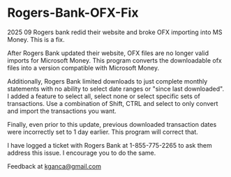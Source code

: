 # Rogers-Bank-OFX-Fix
2025 09 Rogers bank redid their website and broke OFX importing into MS Money.  This is a fix.

After Rogers Bank updated their website, OFX files are no longer valid imports for Microsoft Money.  This program converts the downloadable ofx files into a version compatible with Microsoft Money.

Additionally, Rogers Bank limited downloads to just complete monthly statements with no ability to select date ranges or "since last downloaded".  I added a feature to select all, select none or select specific sets of transactions.  Use a combination of Shift, CTRL and select to only convert and import the transactions you want.

Finally, even prior to this update, previous downloaded transaction dates were incorrectly set to 1 day earlier.  This program will correct that.

I have logged a ticket with Rogers Bank at 1-855-775-2265 to ask them address this issue.  I encourage you to do the same.

Feedback at kganca@gmail.com
